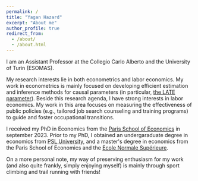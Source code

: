 ```yaml
---
permalink: /
title: "Yagan Hazard"
excerpt: "About me"
author_profile: true
redirect_from: 
  - /about/
  - /about.html
---
```


I am an Assistant Professor at the Collegio Carlo Alberto and the University of Turin (ESOMAS).

My research interests lie in both econometrics and labor economics. My work in econometrics is mainly focused on developing efficient estimation and inference methods for causal parameters (in particular, [the LATE parameter](https://www.jstor.org/stable/2951620)). Beside this research agenda, I have strong interests in labor economics. My work in this area focuses on measuring the effectiveness of public policies (e.g., tailored job search counseling and training programs) to guide and foster occupational transitions.

I received my PhD in Economics from the [Paris School of Economics](https://www.parisschoolofeconomics.eu/en/about/) in september 2023. Prior to my PhD, I obtained an undergaraduate degree in economics from [PSL University](https://www.psl.eu/en), and a master's degree in economics from the Paris School of Economics and the [Ecole Normale Supérieure](https://www.ens.psl.eu/en).

On a more personal note, my way of preserving enthusiasm for my work (and also quite frankly, simply enjoying myself) is mainly through sport climbing and trail running with friends!
